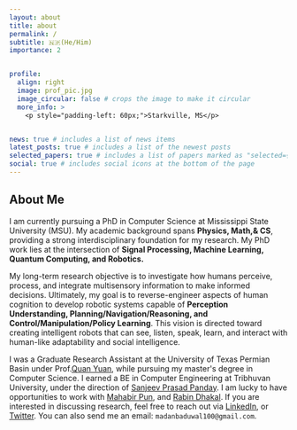 ```yaml
---
layout: about
title: about
permalink: /
subtitle: 🇳🇵(He/Him)
importance: 2


profile:
  align: right
  image: prof_pic.jpg
  image_circular: false # crops the image to make it circular
  more_info: >
    <p style="padding-left: 60px;">Starkville, MS</p>


news: true # includes a list of news items
latest_posts: true # includes a list of the newest posts
selected_papers: true # includes a list of papers marked as "selected={true}"
social: true # includes social icons at the bottom of the page
---
```


## About Me
I am currently pursuing a PhD in Computer Science at Mississippi State University (MSU). My academic background spans **Physics, Math,& CS**, providing a strong interdisciplinary foundation for my research. My PhD work lies at the intersection of **Signal Processing, Machine Learning, Quantum Computing, and Robotics.** 

My long-term research objective is to investigate how humans perceive, process, and integrate multisensory information to make informed decisions. Ultimately, my goal is to reverse-engineer aspects of human cognition to develop robotic systems capable of **Perception Understanding, Planning/Navigation/Reasoning, and Control/Manipulation/Policy Learning**. This vision is directed toward creating intelligent robots that can see, listen, speak, learn, and interact with human-like adaptability and social intelligence.

I was a Graduate Research Assistant at the University of Texas Permian Basin under Prof.[Quan Yuan](https://www.utpb.edu/directory/faculty-staff/yuan_q), while pursuing my master's degree in Computer Science.
I earned a BE in Computer Engineering at Tribhuvan University, under the direction of [Sanjeev Prasad Panday](https://scholar.google.com/citations?user=oTWWLT8AAAAJ&hl=en). I am lucky to have opportunities to work with [Mahabir Pun](https://en.wikipedia.org/wiki/Mahabir_Pun), and [Rabin Dhakal](https://scholar.google.com/citations?user=i7ETIcsAAAAJ&hl=en). If you are interested in discussing research, feel free to reach out via [LinkedIn](https://www.linkedin.com/in/madanbaduwal), or [Twitter](https://twitter.com/MadanBaduwal1). You can also send me an email: ```madanbaduwal100@gmail.com```. 


